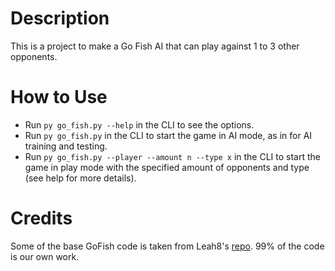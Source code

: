 # Description
This is a project to make a Go Fish AI that can play against 1 to 3 other opponents.

# How to Use
- Run `py go_fish.py --help` in the CLI to see the options.
- Run `py go_fish.py` in the CLI to start the game in AI mode, as in for AI training and testing. 
- Run `py go_fish.py --player --amount n --type x` in the CLI to start the game in play mode with the specified amount of opponents and type (see help for more details).

# Credits
Some of the base GoFish code is taken from Leah8's [repo](https://github.com/leah8/gofish). 99% of the code is our own work.
